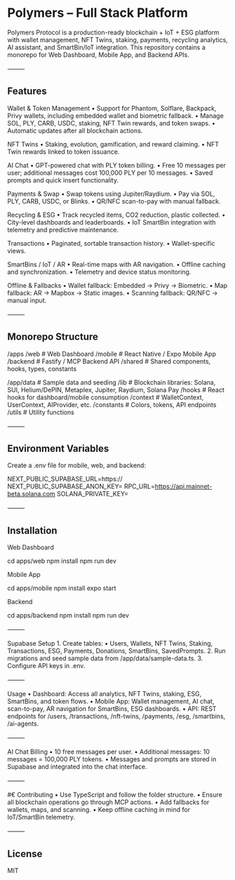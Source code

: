 # Polymers – Full Stack Platform

Polymers Protocol is a production-ready blockchain + IoT + ESG platform with wallet management, NFT Twins, staking, payments, recycling analytics, AI assistant, and SmartBin/IoT integration. This repository contains a monorepo for Web Dashboard, Mobile App, and Backend APIs.

⸻

## Features

Wallet & Token Management
	•	Support for Phantom, Solflare, Backpack, Privy wallets, including embedded wallet and biometric fallback.
	•	Manage SOL, PLY, CARB, USDC, staking, NFT Twin rewards, and token swaps.
	•	Automatic updates after all blockchain actions.

NFT Twins
	•	Staking, evolution, gamification, and reward claiming.
	•	NFT Twin rewards linked to token issuance.

AI Chat
	•	GPT-powered chat with PLY token billing.
	•	Free 10 messages per user; additional messages cost 100,000 PLY per 10 messages.
	•	Saved prompts and quick insert functionality.

Payments & Swap
	•	Swap tokens using Jupiter/Raydium.
	•	Pay via SOL, PLY, CARB, USDC, or Blinks.
	•	QR/NFC scan-to-pay with manual fallback.

Recycling & ESG
	•	Track recycled items, CO2 reduction, plastic collected.
	•	City-level dashboards and leaderboards.
	•	IoT SmartBin integration with telemetry and predictive maintenance.

Transactions
	•	Paginated, sortable transaction history.
	•	Wallet-specific views.

SmartBins / IoT / AR
	•	Real-time maps with AR navigation.
	•	Offline caching and synchronization.
	•	Telemetry and device status monitoring.

Offline & Fallbacks
	•	Wallet fallback: Embedded → Privy → Biometric.
	•	Map fallback: AR → Mapbox → Static images.
	•	Scanning fallback: QR/NFC → manual input.

⸻

## Monorepo Structure

/apps
  /web         # Web Dashboard
  /mobile      # React Native / Expo Mobile App
  /backend     # Fastify / MCP Backend API
  /shared      # Shared components, hooks, types, constants

/app/data      # Sample data and seeding
/lib           # Blockchain libraries: Solana, SUI, Helium/DePIN, Metaplex, Jupiter, Raydium, Solana Pay
/hooks         # React hooks for dashboard/mobile consumption
/context       # WalletContext, UserContext, AIProvider, etc.
/constants     # Colors, tokens, API endpoints
/utils         # Utility functions


⸻

## Environment Variables

Create a .env file for mobile, web, and backend:

NEXT_PUBLIC_SUPABASE_URL=https://<your-supabase-url>
NEXT_PUBLIC_SUPABASE_ANON_KEY=<your-anon-key>
RPC_URL=https://api.mainnet-beta.solana.com
SOLANA_PRIVATE_KEY=<base58-private-key>


⸻

## Installation

Web Dashboard

cd apps/web
npm install
npm run dev

Mobile App

cd apps/mobile
npm install
expo start

Backend

cd apps/backend
npm install
npm run dev


⸻

Supabase Setup
	1.	Create tables:
	•	Users, Wallets, NFT Twins, Staking, Transactions, ESG, Payments, Donations, SmartBins, SavedPrompts.
	2.	Run migrations and seed sample data from /app/data/sample-data.ts.
	3.	Configure API keys in .env.

⸻

Usage
	•	Dashboard: Access all analytics, NFT Twins, staking, ESG, SmartBins, and token flows.
	•	Mobile App: Wallet management, AI chat, scan-to-pay, AR navigation for SmartBins, ESG dashboards.
	•	API: REST endpoints for /users, /transactions, /nft-twins, /payments, /esg, /smartbins, /ai-agents.

⸻

AI Chat Billing
	•	10 free messages per user.
	•	Additional messages: 10 messages = 100,000 PLY tokens.
	•	Messages and prompts are stored in Supabase and integrated into the chat interface.

⸻

#€ Contributing
	•	Use TypeScript and follow the folder structure.
	•	Ensure all blockchain operations go through MCP actions.
	•	Add fallbacks for wallets, maps, and scanning.
	•	Keep offline caching in mind for IoT/SmartBin telemetry.

⸻

## License

MIT
